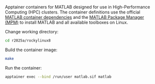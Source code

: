 Apptainer containers for MATLAB designed for use in High-Performance Computing (HPC) clusters.
The container definitions use the official [MATLAB container dependencies](https://github.com/mathworks-ref-arch/container-images) and the [MATLAB Package Manager (MPM)](https://github.com/mathworks-ref-arch/matlab-dockerfile) to install MATLAB and all available toolboxes on Linux.

Change working directory:

```bash
cd r2025a/rockylinux8
```

Build the container image:

```bash
make
```

Run the container:

```bash
apptainer exec --bind /run/user matlab.sif matlab
```
